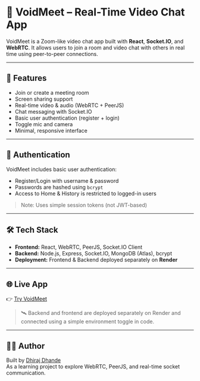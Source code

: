 # 🎥 VoidMeet – Real-Time Video Chat App

VoidMeet is a Zoom-like video chat app built with **React**, **Socket.IO**, and **WebRTC**. 
It allows users to join a room and video chat with others in real time using peer-to-peer connections.

---

## 🚀 Features

- Join or create a meeting room
- Screen sharing support 
- Real-time video & audio (WebRTC + PeerJS)
- Chat messaging with Socket.IO
- Basic user authentication (register + login)
- Toggle mic and camera
- Minimal, responsive interface

---

## 🔐 Authentication

VoidMeet includes basic user authentication:
- Register/Login with username & password
- Passwords are hashed using `bcrypt`
- Access to Home & History is restricted to logged-in users

> Note: Uses simple session tokens (not JWT-based)

---

## 🛠️ Tech Stack

- **Frontend:** React, WebRTC, PeerJS, Socket.IO Client  
- **Backend:** Node.js, Express, Socket.IO, MongoDB (Atlas), bcrypt  
- **Deployment:** Frontend & Backend deployed separately on **Render**

---

## 🌐 Live App

👉 [Try VoidMeet](https://voidmeet.onrender.com)

>  🛰️ Backend and frontend are deployed separately on Render and connected using a simple environment toggle in code.

---

## 🙋‍♂️ Author

Built by [Dhiraj Dhande](https://github.com/dhirajdhande19)  
As a learning project to explore WebRTC, PeerJS, and real-time socket communication.
